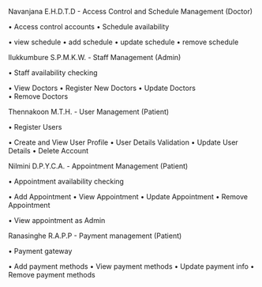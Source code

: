 
Navanjana E.H.D.T.D - Access Control and Schedule Management (Doctor)

•	Access control accounts
•	Schedule availability  
 
•	view schedule 
•	add schedule 
•	update schedule 
•	remove schedule  
  
Ilukkumbure  S.P.M.K.W. - Staff Management (Admin)

•	Staff availability checking 
 
•	View Doctors 
•	Register New Doctors 
•	Update Doctors  
•	Remove Doctors 

Thennakoon M.T.H. - User Management (Patient)

•	Register Users 
 
•	Create and View User Profile 
•	User Details Validation 
•	Update User Details 
•	Delete Account    
      
Nilmini D.P.Y.C.A. - Appointment Management (Patient)

•	Appointment availability checking 
 
•	Add Appointment 
•	View Appointment 
•	Update Appointment 
•	Remove Appointment 
 
•	View appointment as Admin 

Ranasinghe R.A.P.P 	- Payment management (Patient)

•	Payment gateway 
 
•	Add payment methods 
•	View payment methods 
•	Update payment info 
•	Remove payment methods 
 
 
